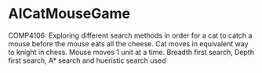 # AICatMouseGame
COMP4106: Exploring different search methods in order for a cat to catch a mouse before the mouse eats all the cheese.                   Cat moves in equivalent way to knight in chess.                                                                                        Mouse moves 1 unit at a time.                                                                                                        Breadth first search, Depth first search, A* search and hueristic search used
